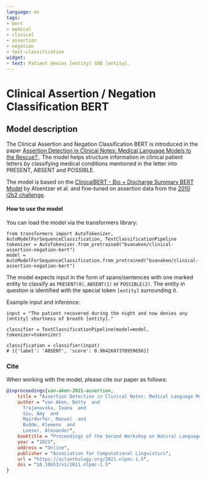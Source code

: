 ```yaml
---
language: en
tags:
- bert
- medical
- clinical
- assertion
- negation
- text-classification
widget:
- text: Patient denies [entity] SOB [entity].
---
```


# Clinical Assertion / Negation Classification BERT

## Model description

The Clinical Assertion and Negation Classification BERT is introduced in the paper [Assertion Detection in Clinical Notes: Medical Language Models to the Rescue?
](https://aclanthology.org/2021.nlpmc-1.5/). The model helps structure information in clinical patient letters by classifying medical conditions mentioned in the letter into PRESENT, ABSENT and POSSIBLE.

The model is based on the [ClinicalBERT - Bio + Discharge Summary BERT Model](https://huggingface.co/emilyalsentzer/Bio_Discharge_Summary_BERT) by Alsentzer et al. and fine-tuned on assertion data from the [2010 i2b2 challenge](https://www.ncbi.nlm.nih.gov/pmc/articles/PMC3168320/).


#### How to use the model

You can load the model via the transformers library:
```
from transformers import AutoTokenizer, AutoModelForSequenceClassification, TextClassificationPipeline
tokenizer = AutoTokenizer.from_pretrained("bvanaken/clinical-assertion-negation-bert")
model = AutoModelForSequenceClassification.from_pretrained("bvanaken/clinical-assertion-negation-bert")

```

The model expects input in the form of spans/sentences with one marked entity to classify as `PRESENT(0)`, `ABSENT(1)` or `POSSIBLE(2)`. The entity in question is identified with the special token `[entity]` surrounding it.

Example input and inference:
```
input = "The patient recovered during the night and now denies any [entity] shortness of breath [entity]."

classifier = TextClassificationPipeline(model=model, tokenizer=tokenizer)

classification = classifier(input)
# [{'label': 'ABSENT', 'score': 0.9842607378959656}]
``` 

### Cite

When working with the model, please cite our paper as follows:

```bibtex
@inproceedings{van-aken-2021-assertion,
    title = "Assertion Detection in Clinical Notes: Medical Language Models to the Rescue?",
    author = "van Aken, Betty  and
      Trajanovska, Ivana  and
      Siu, Amy  and
      Mayrdorfer, Manuel  and
      Budde, Klemens  and
      Loeser, Alexander",
    booktitle = "Proceedings of the Second Workshop on Natural Language Processing for Medical Conversations",
    year = "2021",
    address = "Online",
    publisher = "Association for Computational Linguistics",
    url = "https://aclanthology.org/2021.nlpmc-1.5",
    doi = "10.18653/v1/2021.nlpmc-1.5"
}
```